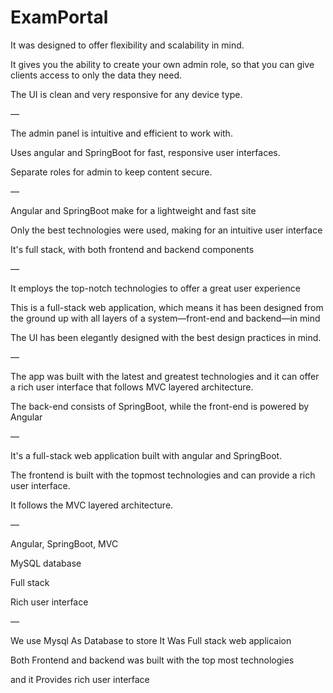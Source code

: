 # ExamPortal
It was designed to offer flexibility and scalability in mind.

It gives you the ability to create your own admin role, so that you can give clients access to only the data they need.

The UI is clean and very responsive for any device type.

—

The admin panel is intuitive and efficient to work with.

Uses angular and SpringBoot for fast, responsive user interfaces.

Separate roles for admin to keep content secure.

—

Angular and SpringBoot make for a lightweight and fast site

Only the best technologies were used, making for an intuitive user interface

It's full stack, with both frontend and backend components

—

It employs the top-notch technologies to offer a great user experience

This is a full-stack web application, which means it has been designed from the ground up with all layers of a system—front-end and backend—in mind

The UI has been elegantly designed with the best design practices in mind.

—

The app was built with the latest and greatest technologies and it can offer a rich user interface that follows MVC layered architecture.

The back-end consists of  SpringBoot, while the front-end is powered by Angular

—

It's a full-stack web application built with angular and SpringBoot.

The frontend is built with the topmost technologies and can provide a rich user interface.

It follows the MVC layered architecture.

—

Angular, SpringBoot, MVC

MySQL database

Full stack

Rich user interface

—

We use Mysql As Database to store It Was Full stack web applicaion

Both Frontend and backend was built with the top most technologies

and it Provides rich user interface
